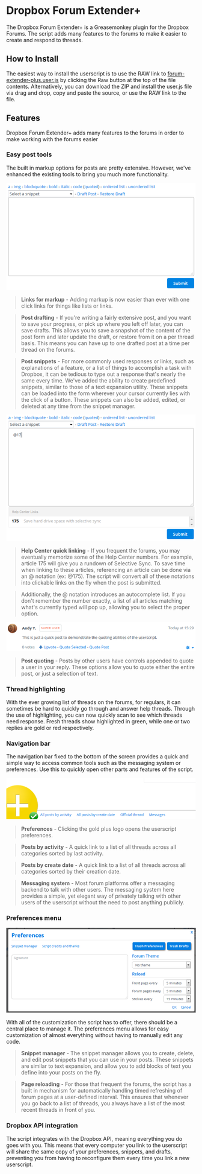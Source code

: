 # Dropbox Forum Extender+
The Dropbox Forum Extender+ is a Greasemonkey plugin for the Dropbox Forums. The script adds many features to the forums to make it easier to create and respond to threads.

## How to Install
The easiest way to install the userscript is to use the RAW link to [forum-extender-plus.user.js](forum-extender-plus.user.js) by clicking the Raw button at the top of the file contents. Alternatively, you can download the ZIP and install the user.js file via drag and drop, copy and paste the source, or use the RAW link to the file.

## Features
Dropbox Forum Extender+ adds many features to the forums in order to make working with the forums easier

### Easy post tools
The built in markup options for posts are pretty extensive. However, we've enhanced the existing tools to bring you much more functionality.

<p align='center'><img src="bin/img/docs/posttools.png?raw=true" alt="Post tools showcase" /></p>

> **Links for markup** - Adding markup is now easier than ever with one click links for things like lists or links.

> **Post drafting** - If you're writing a fairly extensive post, and you want to save your progress, or pick up where you left off later, you can save drafts. This allows you to save a snapshot of the content of the post form and later update the draft, or restore from it on a per thread basis. This means you can have up to one drafted post at a time per thread on the forums.

> **Post snippets** - For more commonly used responses or links, such as explanations of a feature, or a list of things to accomplish a task with Dropbox, it can be tedious to type out a response that's nearly the same every time. We've added the ability to create predefined snippets, similar to those of a text expansion utility. These snippets can be loaded into the form wherever your cursor currently lies with the click of a button. These snippets can also be added, edited, or deleted at any time from the snippet manager.

<p align='center'><img src="bin/img/docs/helpcenter.png?raw=true" alt="Help Center linking showcase" /></p>

> **Help Center quick linking** - If you frequent the forums, you may eventually memorize some of the Help Center numbers. For example, article 175 will give you a rundown of Selective Sync. To save time when linking to these articles, referencing an article can be done via an @ notation (ex: @175). The script will convert all of these notations into clickable links on the fly when the post is submitted.

> Additionally, the @ notation introduces an autocomplete list. If you don't remember the number exactly, a list of all articles matching what's currently typed will pop up, allowing you to select the proper option.

<p align='center'><img src="bin/img/docs/quoting.png?raw=true" alt="Post quoting showcase" /></p>

> **Post quoting** - Posts by other users have controls appended to quote a user in your reply. These options allow you to quote either the entire post, or just a selection of text.

### Thread highlighting
With the ever growing list of threads on the forums, for regulars, it can sometimes be hard to quickly go through and answer help threads. Through the use of highlighting, you can now quickly scan to see which threads need response. Fresh threads show highlighted in green, while one or two replies are gold or red respectively.

### Navigation bar
The navigation bar fixed to the bottom of the screen provides a quick and simple way to access common tools such as the messaging system or preferences. Use this to quickly open other parts and features of the script.

<p align='center'><img src="bin/img/docs/navbar.png?raw=true" alt="Navbar showcase" /></p>

> **Preferences** - Clicking the gold plus logo opens the userscript preferences.

> **Posts by activity** - A quick link to a list of all threads across all categories sorted by last activity.

> **Posts by create date** - A quick link to a list of all threads across all categories sorted by their creation date.

> **Messaging system** - Most forum platforms offer a messaging backend to talk with other users. The messaging system here provides a simple, yet elegant way of privately talking with other users of the userscript without the need to post anything publicly.

### Preferences menu
<p align='center'><img src="bin/img/docs/prefs.png?raw=true" alt="Preferences window showcase" /></p>

With all of the customization the script has to offer, there should be a central place to manage it. The preferences menu allows for easy customization of almost everything without having to manually edit any code.

> **Snippet manager** - The snippet manager allows you to create, delete, and edit post snippets that you can use in your posts. These snippets are similar to text expansion, and allow you to add blocks of text you define into your posts on the fly.

> **Page reloading** - For those that frequent the forums, the script has a built in mechanism for automatically handling timed refreshing of forum pages at a user-defined interval. This ensures that whenever you go back to a list of threads, you always have a list of the most recent threads in front of you.

### Dropbox API integration
The script integrates with the Dropbox API, meaning everything you do goes with you. This means that every computer you link to the userscript will share the same copy of your preferences, snippets, and drafts, preventing you from having to reconfigure them every time you link a new userscript.
